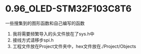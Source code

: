 # 0.96_OLED-STM32F103C8T6
一些搜集到的图形函数和自己编写的函数
1. 我将需要频繁导入的头文件放在了sys.h中
2. 接线方式请移步spi.h
3. 工程文件放在Project文件夹中，hex文件放在./Project/Objects
